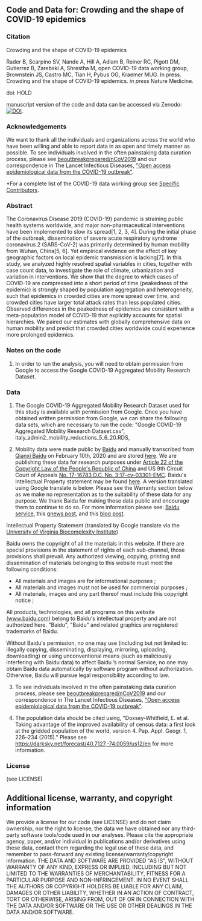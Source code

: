 ## Code and Data for: Crowding and the shape of COVID-19 epidemics

### Citation
Crowding and the shape of COVID-19 epidemics

Rader B, Scarpino SV, Nande A, Hill A, Adlam B, Reiner RC, Pigott DM, Gutierrez B, Zarebski A, Shrestha M,
open COVID-19 data working group, Brownstein JS, Castro MC, Tian H, Pybus OG, Kraemer MUG. In press.
Crowding and the shape of COVID-19 epidemics. _in press_ Nature Medicine. 

doi: HOLD

manuscript version of the code and data can be accessed via Zenodo:  [![DOI](https://zenodo.org/badge/241727236.svg)](https://zenodo.org/badge/latestdoi/241727236).

### Acknowledgements
We want to thank all the individuals and organizations across the world who have been willing and able to report data in as open and timely manner as possible. To see individuals involved in the often painstaking data curation process, please see [beoutbreakprepared/nCoV2019](https://github.com/beoutbreakprepared/nCoV2019) and our correspondence in The Lancet Infectious Diseases, ["Open access epidemiological data from the COVID-19 outbreak"](https://www.thelancet.com/journals/laninf/article/PIIS1473-3099(20)30119-5/fulltext).

*For a complete list of the COVID-19 data working group see [Specific Contributors](https://github.com/beoutbreakprepared/nCoV2019).

### Abstract
The Coronavirus Disease 2019 (COVID-19) pandemic is straining public health systems worldwide, and major non-pharmaceutical interventions have been implemented to slow its spread[1, 2, 3, 4]. During the initial phase of the outbreak, dissemination of severe acute respiratory syndrome coronavirus 2 (SARS-CoV-2) was primarily determined by human mobility from Wuhan, China[5, 6]. Yet empirical evidence on the effect of key geographic factors on local epidemic transmission is lacking[7]. In this study, we analyzed highly resolved spatial variables in cities, together with case count data, to investigate the role of climate, urbanization and variation in interventions. We show that the degree to which cases of COVID-19 are compressed into a short period of time (peakedness of the epidemic) is strongly shaped by population aggregation and heterogeneity, such that epidemics in crowded cities are more spread over time, and crowded cities have larger total attack rates than less populated cities. Observed differences in the peakedness of epidemics are consistent with a meta-population model of COVID-19 that explicitly accounts for spatial hierarchies. We paired our estimates with globally comprehensive data on human mobility and predict that crowded cities worldwide could experience more prolonged epidemics.

### Notes on the code
1. In order to run the analysis, you will need to obtain permission from Google to access the Google COVID-19 Aggregated Mobility Research Dataset.

### Data
1. The Google COVID-19 Aggregated Mobility Research Dataset used for this study is available with permission from Google. Once you have obtained written permission from Google, we can share the following data sets, which are necessary to run the code: "Google COVID-19 Aggregated Mobility Research Dataset.csv", italy_admin2_mobility_reductions_5_6_20.RDS, 

2. Mobility data were made public by [Baidu](https://www.baidu.com/) and manually transcribed from [Qianxi Baidu](https://qianxi.baidu.com/) on February 10th, 2020 and are stored [here](https://docs.google.com/spreadsheets/d/1ov7Z2IjEPRB41rmRe4oTF1nI6L3EB9_Bn64AJIkOX6g/edit#gid=0). We are publishing these data for research purposes under [Article 22 of the Copyright Law of the People's Republic of China](https://wipolex.wipo.int/en/text/466268) and US 9th Circuit Court of Appeals [No. 17-16783 D.C. No. 3:17-cv-03301-EMC](http://cdn.ca9.uscourts.gov/datastore/opinions/2019/09/09/17-16783.pdf).  Baidu's Intellectual Property statement may be found [here](https://www.baidu.com/duty/copyright.html). A version translated using Google translate is below.  Please see the Warranty section below as we make no representation as to the suitability of these data for any purpose.  We thank Baidu for making these data public and encourage them to continue to do so.  For more information please see: [Baidu service](https://qianxi.baidu.com/), this [gnews post](https://gnews.org/91700/), and this [blog post](https://zhuanlan.zhihu.com/p/104119625). 

Intellectual Property Statement (translated by Google translate via the [University of Virginia Biocomplexity Institute](https://dataverse.lib.virginia.edu/dataset.xhtml?persistentId=doi:10.18130/V3/YQLJ5W)) 

Baidu owns the copyright of all the materials in this website. If there are special provisions in the statement of rights of each sub-channel, those provisions shall prevail. Any authorized viewing, copying, printing and dissemination of materials belonging to this website must meet the following conditions:

* All materials and images are for informational purposes ;
* All materials and images must not be used for commercial purposes ;
* All materials, images and any part thereof must include this copyright notice ;

All products, technologies, and all programs on this website (www.baidu.com) belong to Baidu's intellectual property and are not authorized here. "Baidu", "Baidu" and related graphics are registered trademarks of Baidu.

Without Baidu's permission, no one may use (including but not limited to: illegally copying, disseminating, displaying, mirroring, uploading, downloading) or using unconventional means (such as maliciously interfering with Baidu data) to affect Baidu ’s normal Service, no one may obtain Baidu data automatically by software program without authorization. Otherwise, Baidu will pursue legal responsibility according to law.

3.   To see individuals involved in the often painstaking data curation process, please see [beoutbreakprepared/nCoV2019](https://github.com/beoutbreakprepared/nCoV2019) and our correspondence in The Lancet Infectious Diseases, ["Open access epidemiological data from the COVID-19 outbreak"](https://www.thelancet.com/journals/laninf/article/PIIS1473-3099(20)30119-5/fulltext).

4. The population data should be cited using, "Doxsey-Whitfield, E. et al. Taking advantage of the improved availability of census data: a first look at the gridded population of the world, version 4. Pap. Appl. Geogr. 1, 226–234 (2015)." Please see https://darksky.net/forecast/40.7127,-74.0059/us12/en for more information.

### License
(see LICENSE)

## Additional license, warranty, and copyright information
We provide a license for our code (see LICENSE) and do not claim ownership, nor the right to license, the data we have obtained nor any third-party software tools/code used in our analyses.  Please cite the appropriate agency, paper, and/or individual in publications and/or derivatives using these data, contact them regarding the legal use of these data, and remember to pass-forward any existing license/warranty/copyright information.  THE DATA AND SOFTWARE ARE PROVIDED "AS IS", WITHOUT WARRANTY OF ANY KIND, EXPRESS OR IMPLIED, INCLUDING BUT NOT LIMITED TO THE WARRANTIES OF MERCHANTABILITY, FITNESS FOR A PARTICULAR PURPOSE AND NON-INFRINGEMENT. IN NO EVENT SHALL THE AUTHORS OR COPYRIGHT HOLDERS BE LIABLE FOR ANY CLAIM, DAMAGES OR OTHER LIABILITY, WHETHER IN AN ACTION OF CONTRACT, TORT OR OTHERWISE, ARISING FROM, OUT OF OR IN CONNECTION WITH THE DATA AND/OR SOFTWARE OR THE USE OR OTHER DEALINGS IN THE DATA AND/OR SOFTWARE.